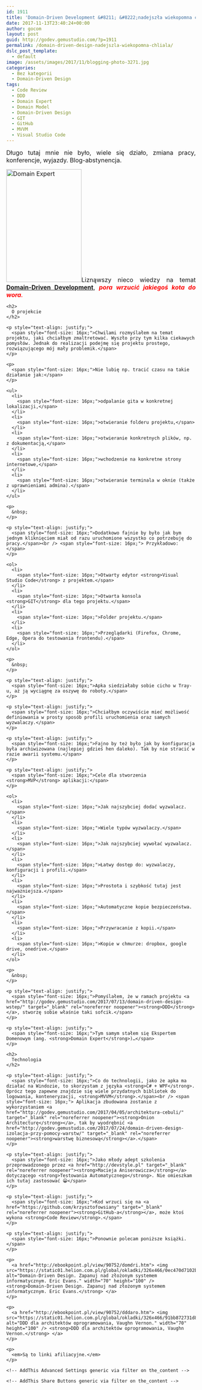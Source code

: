 ```yaml
---
id: 1911
title: 'Domain-Driven Development &#8211; &#8222;nadejszła wiekopomna chłiła&#8221;'
date: 2017-11-13T23:40:24+00:00
author: gocom
layout: post
guid: http://godev.gemustudio.com/?p=1911
permalink: /domain-driven-design-nadejszla-wiekopomna-chliala/
dslc_post_template:
  - default
image: /assets/images/2017/11/blogging-photo-3271.jpg
categories:
  - Bez kategorii
  - Domain-Driven Design
tags:
  - Code Review
  - DDD
  - Domain Expert
  - Domain Model
  - Domain-Driven Design
  - GIT
  - GitHub
  - MVVM
  - Visual Studio Code
---
```

<div id="dslc-theme-content">
  <div id="dslc-theme-content-inner">
    <p style="text-align: justify;">
      <span style="font-size: 16px;">Długo tutaj mnie nie było, wiele się działo, zmiana pracy, konferencje, wyjazdy. Blog-abstynencja.</span>
    </p>
     <!--break-->
    <p style="text-align: justify;">
      <span style="font-size: 16px;"><a href="http://godev.gemustudio.com/assets/images/2017/11/blogging-photo-9818.jpg"><img class="size-medium wp-image-1916 alignright" src="http://godev.gemustudio.com/assets/images/2017/11/blogging-photo-9818-200x300.jpg" alt="Domain Expert" width="200" height="300" srcset="http://godev.gemustudio.com/assets/images/2017/11/blogging-photo-9818-200x300.jpg 200w, http://godev.gemustudio.com/assets/images/2017/11/blogging-photo-9818.jpg 600w" sizes="(max-width: 200px) 100vw, 200px" /></a>Liznąwszy nieco wiedzy na temat <a href="http://godev.gemustudio.com/2017/07/13/domain-driven-design-wstep/" target="_blank" rel="noreferrer noopener"><strong>Domain-Driven Development</strong></a>, </span><strong><span style="color: #ff0000;"><em><span style="font-size: 16px;">pora wrzucić jakiegoś kota do wora</span>.</em></span></strong>
    </p>
    
    <h2>
      O projekcie
    </h2>
    
    <p style="text-align: justify;">
      <span style="font-size: 16px;">Chwilami rozmyślałem na temat projektu, jaki chciałbym zmaltretować. Wyszło przy tym kilka ciekawych pomysłów. Jednak do realizacji podejmę się projektu prostego, rozwiązującego mój mały problemik.</span>
    </p>
    
    <p>
      <span style="font-size: 16px;">Nie lubię np. tracić czasu na takie działanie jak:</span>
    </p>
    
    <ul>
      <li>
        <span style="font-size: 16px;">odpalanie gita w konkretnej lokalizacji,</span>
      </li>
      <li>
        <span style="font-size: 16px;">otwieranie folderu projektu,</span>
      </li>
      <li>
        <span style="font-size: 16px;">otwieranie konkretnych plików, np. z dokumentacją,</span>
      </li>
      <li>
        <span style="font-size: 16px;">wchodzenie na konkretne strony internetowe,</span>
      </li>
      <li>
        <span style="font-size: 16px;">otwieranie terminala w oknie (także z uprawnieniami admina).</span>
      </li>
    </ul>
    
    <p>
      &nbsp;
    </p>
    
    <p style="text-align: justify;">
      <span style="font-size: 16px;">Dodatkowo fajnie by było jak bym jednym kliknięciem miał od razu uruchomione wszystko co potrzebuję do pracy.</span><br /> <span style="font-size: 16px;"> Przykładowo:</span>
    </p>
    
    <ol>
      <li>
        <span style="font-size: 16px;">Otwarty edytor <strong>Visual Studio Code</strong> z projektem.</span>
      </li>
      <li>
        <span style="font-size: 16px;">Otwarta konsola <strong>GIT</strong> dla tego projektu.</span>
      </li>
      <li>
        <span style="font-size: 16px;">Folder projektu.</span>
      </li>
      <li>
        <span style="font-size: 16px;">Przeglądarki (Firefox, Chrome, Edge, Opera do testowania frontendu).</span>
      </li>
    </ol>
    
    <p>
      &nbsp;
    </p>
    
    <p style="text-align: justify;">
      <span style="font-size: 16px;">Apka siedziałaby sobie cicho w Tray-u, aż ją wyciągnę za oszywę do roboty.</span>
    </p>
    
    <p style="text-align: justify;">
      <span style="font-size: 16px;">Chciałbym oczywiście mieć możliwość definiowania w prosty sposób profili uruchomienia oraz samych wyzwalaczy.</span>
    </p>
    
    <p style="text-align: justify;">
      <span style="font-size: 16px;">Fajno by też było jak by konfiguracja była archiwizowana (najlepiej gdzieś hen daleko). Tak by nie stracić w razie awarii systemu.</span>
    </p>
    
    <p style="text-align: justify;">
      <span style="font-size: 16px;">Cele dla stworzenia <strong>MVP</strong> aplikacji:</span>
    </p>
    
    <ol>
      <li>
        <span style="font-size: 16px;">Jak najszybciej dodać wyzwalacz.</span>
      </li>
      <li>
        <span style="font-size: 16px;">Wiele typów wyzwalaczy.</span>
      </li>
      <li>
        <span style="font-size: 16px;">Jak najszybciej wywołać wyzwalacz.</span>
      </li>
      <li>
        <span style="font-size: 16px;">Łatwy dostęp do: wyzwalaczy, konfiguracji i profili.</span>
      </li>
      <li>
        <span style="font-size: 16px;">Prostota i szybkość tutaj jest najważniejsza.</span>
      </li>
      <li>
        <span style="font-size: 16px;">Automatyczne kopie bezpieczeństwa.</span>
      </li>
      <li>
        <span style="font-size: 16px;">Przywracanie z kopii.</span>
      </li>
      <li>
        <span style="font-size: 16px;">Kopie w chmurze: dropbox, google drive, onedrive.</span>
      </li>
    </ol>
    
    <p>
      &nbsp;
    </p>
    
    <p style="text-align: justify;">
      <span style="font-size: 16px;">Pomyślałem, że w ramach projektu <a href="http://godev.gemustudio.com/2017/07/13/domain-driven-design-wstep/" target="_blank" rel="noreferrer noopener"><strong>DDD</strong></a>, stworzę sobie właśnie taki sofcik.</span>
    </p>
    
    <p style="text-align: justify;">
      <span style="font-size: 16px;">Tym samym stałem się Ekspertem Domenowym (ang. <strong>Domain Expert</strong>)…</span>
    </p>
    
    <h2>
      Technologia
    </h2>
    
    <p style="text-align: justify;">
      <span style="font-size: 16px;">Co do technologii, jako że apka ma działać na Windozie, to skorzystam z języka <strong>C# + WPF</strong>. Oprócz tego zapewne znajdzie się wiele przydatnych bibliotek do logowania, konteneryzacji, <strong>MVVM</strong>.</span><br /> <span style="font-size: 16px;"> Aplikacja zbudowana zostanie z wykorzystaniem <a href="http://godev.gemustudio.com/2017/04/05/architektura-cebuli/" target="_blank" rel="noreferrer noopener"><strong>Onion Architecturę</strong></a>, tak by wyodrębnić <a href="http://godev.gemustudio.com/2017/07/24/domain-driven-design-izolacja-przy-pomocy-warstw/" target="_blank" rel="noreferrer noopener"><strong>warstwę biznesową</strong></a>.</span>
    </p>
    
    <p style="text-align: justify;">
      <span style="font-size: 16px;">Jako młody adept szkolenia przeprowadzonego przez <a href="http://devstyle.pl" target="_blank" rel="noreferrer noopener"><strong>Macieja Aniserowicza</strong></a> dotyczącego <strong>Testowania Automatycznego</strong>. Nie omieszkam ich tutaj zastosować 😀</span>
    </p>
    
    <p style="text-align: justify;">
      <span style="font-size: 16px;">Kod wrzuci się na <a href="https://github.com/krzysztofowsiany" target="_blank" rel="noreferrer noopener"><strong>GitHub-a</strong></a>, może ktoś wykona <strong>Code Review</strong>.</span>
    </p>
    
    <p style="text-align: justify;">
      <span style="font-size: 16px;">Ponownie polecam poniższe książki.</span>
    </p>
    
    <p>
      <a href="http://ebookpoint.pl/view/90752/domdri.htm"> <img src="https://static01.helion.com.pl/global/okladki/326x466/0ec470d7102b93516012ee4849dc3a41,domdri.jpg" alt="Domain-Driven Design. Zapanuj nad złożonym systemem informatycznym. Eric Evans." width="70" height="100" /> <strong>Domain-Driven Design. Zapanuj nad złożonym systemem informatycznym. Eric Evans.</strong> </a>
    </p>
    
    <p>
      <a href="http://ebookpoint.pl/view/90752/dddaro.htm"> <img src="https://static01.helion.com.pl/global/okladki/326x466/91bb872731d822a7c801afc2b4e9b8cc,dddaro.jpg" alt="DDD dla architektów oprogramowania, Vaughn Vernon." width="70" height="100" /> <strong>DDD dla architektów oprogramowania, Vaughn Vernon.</strong> </a>
    </p>
    
    <p>
      <em>Są to linki afiliacyjne.</em>
    </p>
    
    <!-- AddThis Advanced Settings generic via filter on the_content -->
    
    <!-- AddThis Share Buttons generic via filter on the_content -->
  </div>
</div>